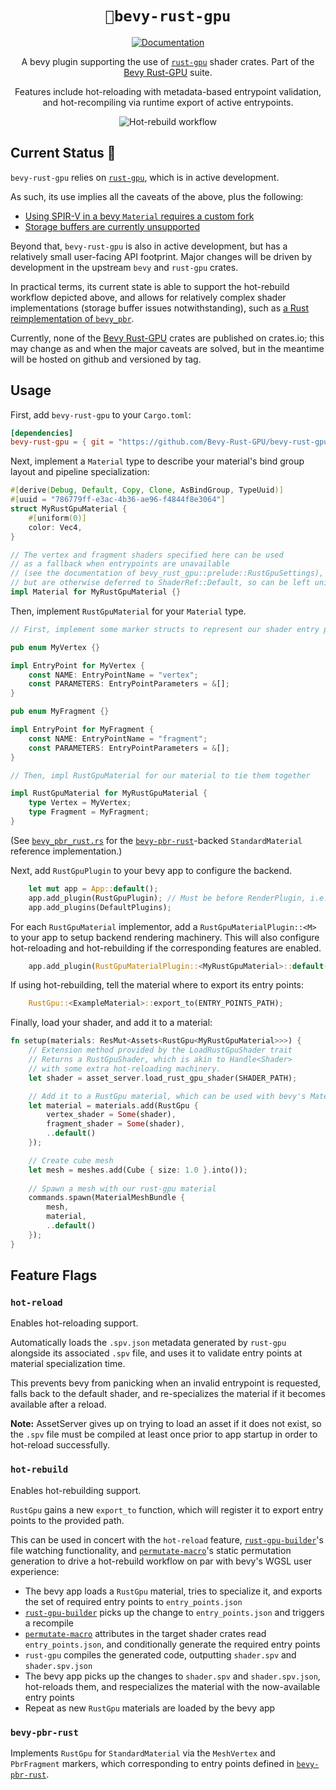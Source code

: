<div align="center">

# `🐉bevy-rust-gpu`

[![Documentation](https://img.shields.io/badge/docs-API-blue)](https://bevy-rust-gpu.github.io/bevy-rust-gpu/bevy_rust_gpu/)

A bevy plugin supporting the use of [`rust-gpu`](https://github.com/EmbarkStudios/rust-gpu) shader crates.
Part of the [Bevy Rust-GPU](https://github.com/Bevy-Rust-GPU) suite.

Features include hot-reloading with metadata-based entrypoint validation, and hot-recompiling via runtime export of active entrypoints.

![Hot-rebuild workflow](https://github.com/Bevy-Rust-GPU/bevy-rust-gpu/blob/static-assets/hot-rebuild-workflow.gif?raw=true)

</div>

## Current Status 🚧

`bevy-rust-gpu` relies on [`rust-gpu`](https://github.com/EmbarkStudios/rust-gpu), which is in active development.

As such, its use implies all the caveats of the above, plus the following:

* [Using SPIR-V in a bevy `Material` requires a custom fork](https://github.com/Bevy-Rust-GPU/bevy-rust-gpu/issues/12)
* [Storage buffers are currently unsupported](https://github.com/Bevy-Rust-GPU/bevy-rust-gpu/issues/13)

Beyond that, `bevy-rust-gpu` is also in active development, but has a relatively small user-facing API footprint.
Major changes will be driven by development in the upstream `bevy` and `rust-gpu` crates.

In practical terms, its current state is able to support the hot-rebuild workflow depicted above,
and allows for relatively complex shader implementations (storage buffer issues notwithstanding), such as [a Rust reimplementation of `bevy_pbr`](https://github.com/Bevy-Rust-GPU/bevy-pbr-rust).

Currently, none of the [Bevy Rust-GPU](https://github.com/Bevy-Rust-GPU) crates are published on crates.io;
this may change as and when the major caveats are solved, but in the meantime will be hosted on github and versioned by tag.

## Usage

First, add `bevy-rust-gpu` to your `Cargo.toml`:

```toml
[dependencies]
bevy-rust-gpu = { git = "https://github.com/Bevy-Rust-GPU/bevy-rust-gpu", tag = "v0.3.0" }
```

Next, implement a `Material` type to describe your material's bind group layout and pipeline specialization:

```rust
#[derive(Debug, Default, Copy, Clone, AsBindGroup, TypeUuid)]
#[uuid = "786779ff-e3ac-4b36-ae96-f4844f8e3064"]
struct MyRustGpuMaterial {
    #[uniform(0)]
    color: Vec4,
}

// The vertex and fragment shaders specified here can be used
// as a fallback when entrypoints are unavailable
// (see the documentation of bevy_rust_gpu::prelude::RustGpuSettings),
// but are otherwise deferred to ShaderRef::Default, so can be left unimplemented.
impl Material for MyRustGpuMaterial {}
```

Then, implement `RustGpuMaterial` for your `Material` type.

```rust
// First, implement some marker structs to represent our shader entry points

pub enum MyVertex {}

impl EntryPoint for MyVertex {
    const NAME: EntryPointName = "vertex";
    const PARAMETERS: EntryPointParameters = &[];
}

pub enum MyFragment {}

impl EntryPoint for MyFragment {
    const NAME: EntryPointName = "fragment";
    const PARAMETERS: EntryPointParameters = &[];
}

// Then, impl RustGpuMaterial for our material to tie them together

impl RustGpuMaterial for MyRustGpuMaterial {
    type Vertex = MyVertex;
    type Fragment = MyFragment;
}
```

(See [`bevy_pbr_rust.rs`](https://github.com/Bevy-Rust-GPU/bevy-rust-gpu/blob/master/src/bevy_pbr_rust.rs) for the [`bevy-pbr-rust`](https://github.com/Bevy-Rust-GPU/bevy-pbr-rust)-backed `StandardMaterial` reference implementation.)

Next, add `RustGpuPlugin` to your bevy app to configure the backend.

```rust
    let mut app = App::default();
    app.add_plugin(RustGpuPlugin); // Must be before RenderPlugin, i.e. before DefaultPlugins
    app.add_plugins(DefaultPlugins);
```

For each `RustGpuMaterial` implementor, add a `RustGpuMaterialPlugin::<M>` to your app to setup backend rendering machinery.
This will also configure hot-reloading and hot-rebuilding if the corresponding features are enabled.

```rust
    app.add_plugin(RustGpuMaterialPlugin::<MyRustGpuMaterial>::default());

```

If using hot-rebuilding, tell the material where to export its entry points:
```rust
    RustGpu::<ExampleMaterial>::export_to(ENTRY_POINTS_PATH);
```

Finally, load your shader, and add it to a material:

```rust
fn setup(materials: ResMut<Assets<RustGpu<MyRustGpuMaterial>>>) {
    // Extension method provided by the LoadRustGpuShader trait
    // Returns a RustGpuShader, which is akin to Handle<Shader>
    // with some extra hot-reloading machinery.
    let shader = asset_server.load_rust_gpu_shader(SHADER_PATH);

    // Add it to a RustGpu material, which can be used with bevy's MaterialMeshBundle
    let material = materials.add(RustGpu {
        vertex_shader = Some(shader),
        fragment_shader = Some(shader),
        ..default()
    });

    // Create cube mesh
    let mesh = meshes.add(Cube { size: 1.0 }.into());
    
    // Spawn a mesh with our rust-gpu material
    commands.spawn(MaterialMeshBundle {
        mesh,
        material,
        ..default()
    });
}
```

## Feature Flags

### `hot-reload`

Enables hot-reloading support.

Automatically loads the `.spv.json` metadata generated by `rust-gpu` alongside its associated `.spv` file,
and uses it to validate entry points at material specialization time.

This prevents bevy from panicking when an invalid entrypoint is requested, falls back to the default shader,
and re-specializes the material if it becomes available after a reload.

**Note:** AssetServer gives up on trying to load an asset if it does not exist,
so the `.spv` file must be compiled at least once prior to app startup in order to hot-reload successfully.

### `hot-rebuild`

Enables hot-rebuilding support.

`RustGpu` gains a new `export_to` function, which will register it to export entry points to the provided path.

This can be used in concert with the `hot-reload` feature, [`rust-gpu-builder`](https://github.com/Bevy-Rust-GPU/rust-gpu-builder)'s file watching functionality,
and [`permutate-macro`](https://github.com/Bevy-Rust-GPU/permutate-macro)'s static permutation generation to drive a hot-rebuild workflow on par with bevy's WGSL user experience:

* The bevy app loads a `RustGpu` material, tries to specialize it, and exports the set of required entry points to `entry_points.json`
* [`rust-gpu-builder`](https://github.com/Bevy-Rust-GPU/rust-gpu-builder) picks up the change to `entry_points.json` and triggers a recompile
* [`permutate-macro`](https://github.com/Bevy-Rust-GPU/permutate-macro) attributes in the target shader crates read `entry_points.json`, and conditionally generate the required entry points
* `rust-gpu` compiles the generated code, outputting `shader.spv` and `shader.spv.json`
* The bevy app picks up the changes to `shader.spv` and `shader.spv.json`, hot-reloads them, and respecializes the material with the now-available entry points
* Repeat as new `RustGpu` materials are loaded by the bevy app

### `bevy-pbr-rust`

Implements `RustGpu` for `StandardMaterial` via the `MeshVertex` and `PbrFragment` markers,
which corresponding to entry points defined in [`bevy-pbr-rust`](https://github.com/Bevy-Rust-GPU/bevy-pbr-rust).
